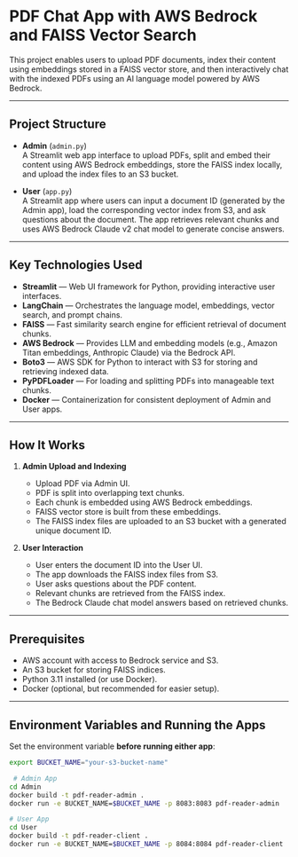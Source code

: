 # PDF Chat App with AWS Bedrock and FAISS Vector Search

This project enables users to upload PDF documents, index their content using embeddings stored in a FAISS vector store, and then interactively chat with the indexed PDFs using an AI language model powered by AWS Bedrock.

---

## Project Structure

- **Admin** (`admin.py`)  
  A Streamlit web app interface to upload PDFs, split and embed their content using AWS Bedrock embeddings, store the FAISS index locally, and upload the index files to an S3 bucket.

- **User** (`app.py`)  
  A Streamlit app where users can input a document ID (generated by the Admin app), load the corresponding vector index from S3, and ask questions about the document. The app retrieves relevant chunks and uses AWS Bedrock Claude v2 chat model to generate concise answers.

---

## Key Technologies Used

- **Streamlit** — Web UI framework for Python, providing interactive user interfaces.  
- **LangChain** — Orchestrates the language model, embeddings, vector search, and prompt chains.  
- **FAISS** — Fast similarity search engine for efficient retrieval of document chunks.  
- **AWS Bedrock** — Provides LLM and embedding models (e.g., Amazon Titan embeddings, Anthropic Claude) via the Bedrock API.  
- **Boto3** — AWS SDK for Python to interact with S3 for storing and retrieving indexed data.  
- **PyPDFLoader** — For loading and splitting PDFs into manageable text chunks.  
- **Docker** — Containerization for consistent deployment of Admin and User apps.

---

## How It Works

1. **Admin Upload and Indexing**  
   - Upload PDF via Admin UI.  
   - PDF is split into overlapping text chunks.  
   - Each chunk is embedded using AWS Bedrock embeddings.  
   - FAISS vector store is built from these embeddings.  
   - The FAISS index files are uploaded to an S3 bucket with a generated unique document ID.

2. **User Interaction**  
   - User enters the document ID into the User UI.  
   - The app downloads the FAISS index files from S3.  
   - User asks questions about the PDF content.  
   - Relevant chunks are retrieved from the FAISS index.  
   - The Bedrock Claude chat model answers based on retrieved chunks.

---

## Prerequisites

- AWS account with access to Bedrock service and S3.  
- An S3 bucket for storing FAISS indices.  
- Python 3.11 installed (or use Docker).  
- Docker (optional, but recommended for easier setup).

---

## Environment Variables and Running the Apps

Set the environment variable **before running either app**:

```bash
export BUCKET_NAME="your-s3-bucket-name"

 # Admin App
cd Admin
docker build -t pdf-reader-admin .
docker run -e BUCKET_NAME=$BUCKET_NAME -p 8083:8083 pdf-reader-admin

# User App
cd User
docker build -t pdf-reader-client .
docker run -e BUCKET_NAME=$BUCKET_NAME -p 8084:8084 pdf-reader-client



